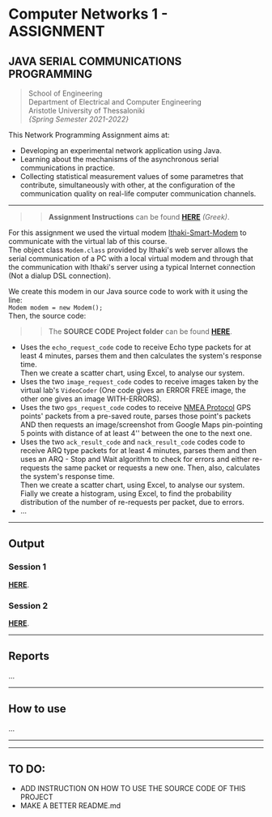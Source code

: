 # Computer Networks 1 - ASSIGNMENT

## JAVA SERIAL COMMUNICATIONS PROGRAMMING

> School of Engineering   
Department of Electrical and Computer Engineering   
Aristotle University of Thessaloniki      
*{Spring Semester 2021-2022}* 

This Network Programming Assignment aims at:
- Developing an experimental network application using Java.
- Learning about the mechanisms of the asynchronous serial communications in practice.
- Collecting statistical measurement values of some parametres that contribute, simultaneously with other, at the configuration of the communication quality on real-life computer communication channels.    


---
>> **Assignment Instructions** can be found [**HERE**](https://github.com/Kyparissis/Networks1-2022-Assignment/blob/main/Assignment-Instructions.pdf) *(Greek)*. 

For this assignment we used the virtual modem [Ithaki-Smart-Modem](https://github.com/Kyparissis/Networks1-2022-Assignment/blob/main/lib/ithakimodem.jar) to communicate with the virtual lab of this course.    
The object class ```Modem.class```  provided by Ithaki's web server allows the serial communication of a PC with a local virtual modem and through that the communication with Ithaki's server using a typical Internet connection (Not a dialup DSL connection).   
 
We create this modem in our Java source code to work with it using the line:   
```Modem modem = new Modem();```   
Then, the source code:      
>> The **SOURCE CODE Project folder** can be found [**HERE**](https://github.com/Kyparissis/Networks1-2022-Assignment/blob/main/Assignment-Instructions.pdf).
- Uses the ```echo_request_code``` code to receive Echo type packets for at least 4 minutes, parses them and then calculates the system's response time.   
Then we create a scatter chart, using Excel, to analyse our system.
- Uses the two ```image_request_code``` codes to receive images taken by the virtual lab's `VideoCoder` (One code gives an ERROR FREE image, the other one gives an image WITH-ERRORS).
- Uses the two ```gps_request_code``` codes to receive [NMEA Protocol](http://www.nmea.org/) GPS points' packets from a pre-saved route, parses those point's packets AND then requests an image/screenshot from Google Maps pin-pointing 5 points with distance of at least 4'' between the one to the next one.
- Uses the two ```ack_result_code``` and ```nack_result_code``` codes code to receive ARQ type packets for at least 4 minutes, parses them and then uses an ARQ - Stop and Wait algorithm to check for errors and either re-requests the same packet or requests a new one. Then, also, calculates the system's response time.   
Then we create a scatter chart, using Excel, to analyse our system.   
Fially we create a histogram, using Excel, to find the probability distribution of the number of re-requests per packet, due to errors.
- ...

---
## Output

### Session 1
[**HERE**](https://github.com/Kyparissis/Networks1-2022-Assignment/tree/main/sessions-output/session-1%4012-04-2022).
### Session 2
[**HERE**](https://github.com/Kyparissis/Networks1-2022-Assignment/tree/main/sessions-output/session-2%4015-04-2022).

---

## Reports
...

---

## How to use
...

---
---
## TO DO:
- ADD INSTRUCTION ON HOW TO USE THE SOURCE CODE OF THIS PROJECT
- MAKE A BETTER README.md
